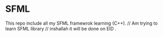 # SFML
This repo include all  my SFML framewrok learning (C++).
// Am trying to learn SFML library
// inshallah it will be done on EID
 .
